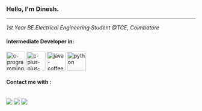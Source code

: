### Hello, I'm Dinesh.
------------
*1st Year BE.Electrical Engineering Student @TCE, Coimbatore*
#### Intermediate Developer in:
<img width="50" height="50" src="https://img.icons8.com/fluency/48/c-programming.png" alt="c-programming"/> <img width="50" height="50" src="https://img.icons8.com/fluency/48/c-plus-plus-logo.png" alt="c-plus-plus-logo"/> <img width="50" height="50" src="https://img.icons8.com/3d-fluency/94/java-coffee-cup-logo.png" alt="java-coffee-cup-logo"/> <img width="50" height="50" src="https://img.icons8.com/3d-fluency/94/python.png" alt="python"/> 

#### Contact me with :
<br />[<img src="https://img.shields.io/badge/Instagram-E4405F?style=for-the-badge&logo=instagram&logoColor=white">](https://www.instagram.com/itz_dinesh177) [<img src="https://img.shields.io/badge/LinkedIn-0077B5?style=for-the-badge&logo=linkedin&logoColor=white">](https://www.linkedin.com/in/dinesh-k-7050a2290/) [<img src="https://img.shields.io/badge/Twitter-1DA1F2?style=for-the-badge&logo=twitter&logoColor=white">](https://twitter.com/home) 
